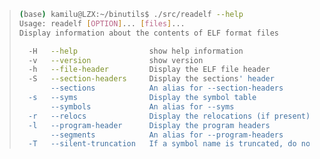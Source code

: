 > ```bash
> (base) kamilu@LZX:~/binutils$ ./src/readelf --help
> Usage: readelf [OPTION]... [files]...
> Display information about the contents of ELF format files
> 
>   -H   --help                show help information
>   -v   --version             show version
>   -h   --file-header         Display the ELF file header
>   -S   --section-headers     Display the sections' header
>        --sections            An alias for --section-headers
>   -s   --syms                Display the symbol table
>        --symbols             An alias for --syms
>   -r   --relocs              Display the relocations (if present)
>   -l   --program-header      Display the program headers
>        --segments            An alias for --program-headers
>   -T   --silent-truncation   If a symbol name is truncated, do not add [...] suffix
> ```